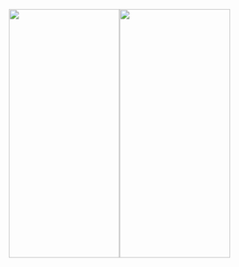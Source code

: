 <div style="display: flex; justify-content: center;">
  <img src="../BFU/images_for_readme/img.png" width="200" height="450" />
  <img src="../BFU/images_for_readme/img_1.png" width="200" height="450" />
</div>

